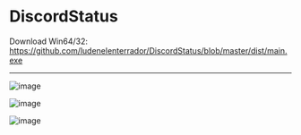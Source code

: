 # DiscordStatus

Download Win64/32: https://github.com/ludenelenterrador/DiscordStatus/blob/master/dist/main.exe

-------------------------------------------------------------------------------------------------------------------

![image](https://github.com/ludenelenterrador/DiscordStatus/assets/134003146/c1890323-c33f-4638-985d-9fb90f216d28)

![image](https://github.com/ludenelenterrador/DiscordStatus/assets/134003146/76c43aa4-07ec-4990-a760-5a172718ce75)

![image](https://github.com/ludenelenterrador/DiscordStatus/assets/134003146/d873a6f1-cb14-4376-9019-f888b44c9b42)
